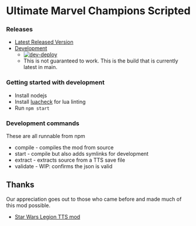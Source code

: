 # Ultimate Marvel Champions Scripted

### Releases
* [Latest Released Version](https://steamcommunity.com/sharedfiles/filedetails/?id=2824240402)
* [Development](https://steamcommunity.com/sharedfiles/filedetails/?id=2817359776)
  * [![dev-deploy](https://github.com/funkymonkeymonk/MarvelChampionsScripted/actions/workflows/dev-deploy.yml/badge.svg)](https://github.com/funkymonkeymonk/MarvelChampionsScripted/actions/workflows/dev-deploy.yml)
  * This is not guaranteed to work. This is the build that is currently latest in main.


### Getting started with development
* Install nodejs
* Install [luacheck](https://github.com/mpeterv/luacheck) for lua linting
* Run `npm start`

### Development commands
These are all runnable from npm
* compile - compiles the mod from source 
* start - compile but also adds symlinks for development
* extract - extracts source from a TTS save file
* validate - WIP: confirms the json is valid

## Thanks
Our appreciation goes out to those who came before and made much of this mod possible.
* [Star Wars Legion TTS mod](https://github.com/swlegion/tts)